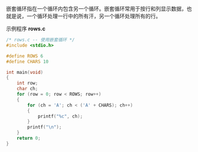 嵌套循环指在一个循环内包含另一个循环。嵌套循环常用于按行和列显示数据，也就是说，一个循环处理一行中的所有汗，另一个循环处理所有的行。

示例程序 **rows.c**

```c
/* rows.c -- 使用嵌套循环 */
#include <stdio.h>

#define ROWS 6
#define CHARS 10

int main(void)
{
    int row;
    char ch;
    for (row = 0; row < ROWS; row++) 
    {
        for (ch = 'A'; ch < ('A' + CHARS); ch++)
        {
            printf("%c", ch);
        }
        printf("\n");
    }
    return 0;
}
```

